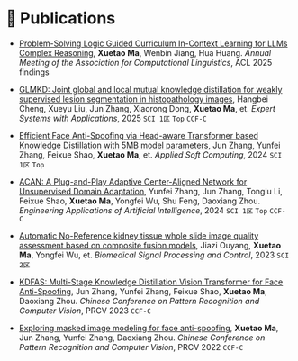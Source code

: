 
# 📝 Publications 

- [Problem-Solving Logic Guided Curriculum In-Context Learning for LLMs Complex Reasoning](), **Xuetao Ma**, Wenbin Jiang, Hua Huang. *Annual Meeting of the Association for Computational Linguistics*, ACL 2025 findings

- [GLMKD: Joint global and local mutual knowledge distillation for weakly supervised lesion segmentation in histopathology images](), Hangbei Cheng, Xueyu Liu, Jun Zhang, Xiaorong Dong, **Xuetao Ma**, et. *Expert Systems with Applications*, 2025 ```SCI 1区``` ```Top``` ```CCF-C```

- [Efficient Face Anti-Spoofing via Head-aware Transformer based Knowledge Distillation with 5MB model parameters](), Jun Zhang, Yunfei Zhang, Feixue Shao, **Xuetao Ma**, et. *Applied Soft Computing*, 2024 ```SCI 1区``` ```Top```

- [ACAN: A Plug-and-Play Adaptive Center-Aligned Network for Unsupervised Domain Adaptation](), Yunfei Zhang, Jun Zhang, Tonglu Li, Feixue Shao, **Xuetao Ma**, Yongfei Wu, Shu Feng, Daoxiang Zhou. *Engineering Applications of Artificial Intelligence*, 2024 ```SCI 1区```  ```Top``` ```CCF-C```

- [Automatic No-Reference kidney tissue whole slide image quality assessment based on composite fusion models](), Jiazi Ouyang, **Xuetao Ma**, Yongfei Wu, et. *Biomedical Signal Processing and Control*, 2023 ```SCI 2区```

- [KDFAS: Multi-Stage Knowledge Distillation Vision Transformer for Face Anti-Spoofing](), Jun Zhang, Yunfei Zhang, Feixue Shao, **Xuetao Ma**, Daoxiang Zhou. *Chinese Conference on Pattern Recognition and Computer Vision*, PRCV 2023 ``CCF-C``

- [Exploring masked image modeling for face anti-spoofing](), **Xuetao Ma**, Jun Zhang, Yunfei Zhang, Daoxiang Zhou. *Chinese Conference on Pattern Recognition and Computer Vision*, PRCV 2022 ``CCF-C``

